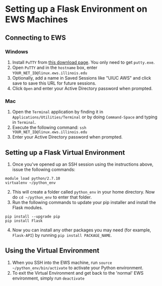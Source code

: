 # Setting up a Flask Environment on EWS Machines
## Connecting to EWS
### Windows
1. Install `PuTTY` from [this download page](http://www.chiark.greenend.org.uk/~sgtatham/putty/download.html). You only need to get `putty.exe`.
2. Open `PuTTY` and in the `hostname` box, enter `YOUR_NET_ID@linux.ews.illinois.edu`
3. Optionally, add a name in Saved Sessions like "UIUC AWS" and click save to save this URL for future sessions.
4. Click `Open` and enter your Active Directory password when prompted.
### Mac
1. Open the `Terminal` application by finding it in `Applications/Utilities/Terminal` or by doing `Command-Space` and typing in `Terminal`.
2. Execute the following command: `ssh YOUR_NET_ID@linux.ews.illinois.edu`
3. Enter your Active Directory password when prompted.

## Setting up a Flask Virtual Environment
1. Once you've opened up an SSH session using the instructions above, issue the following commands:
```
module load python/2.7.10
virtualenv ~/python_env
```
2. This will create a folder called `python_env` in your home directory. Now do `cd ~/python_env` to enter that folder.
3. Run the following commands to update your pip installer and install the Flask modules.
```
pip install --upgrade pip
pip install Flask
``` 
4. Now you can install any other packages you may need (for example, `Flask-API`) by running `pip install PACKAGE_NAME`.
## Using the Virtual Environment
1. When you SSH into the EWS machine, run `source ~/python_env/bin/activate` to activate your Python environment.
2. To exit the Virtual Environment and get back to the 'normal' EWS environment, simply run `deactivate`